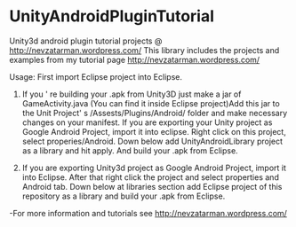 UnityAndroidPluginTutorial
==========================

Unity3d android plugin tutorial projects @ http://nevzatarman.wordpress.com/
This library includes the projects and examples from my tutorial page http://nevzatarman.wordpress.com/

Usage: First import Eclipse project into Eclipse.

1. If you ' re building your .apk from Unity3D just make a jar of GameActivity.java (You can find it inside Eclipse project)Add this jar to the Unit Project' s /Assests/Plugins/Android/ folder and make necessary changes on your manifest.
If you are exporting your Unity project as Google Android Project, import it into eclipse. Right click on this project, select properies/Android. Down below add UnityAndroidLibrary project as a library and hit apply. And build your .apk from Eclipse.

2. If you are exporting Unity3d project as Google Android Project, import it into Eclipse. After that right click the project and select properties and Android tab. Down below at libraries section add Eclipse project of this repository as a library and build your .apk from Eclipse.

-For more information and tutorials see http://nevzatarman.wordpress.com/

